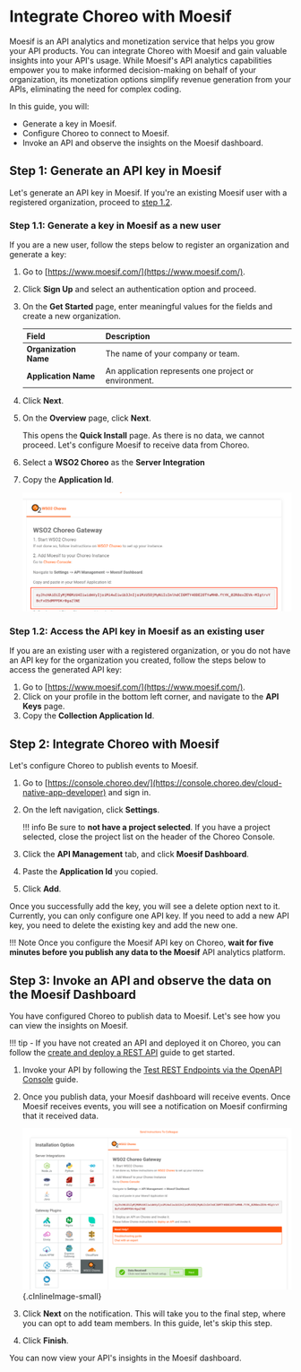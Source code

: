 # Integrate Choreo with Moesif

Moesif is an API analytics and monetization service that helps you grow your API products. You can integrate Choreo with Moesif and gain valuable insights into your API's usage.  While Moesif's API analytics capabilities empower you to make informed decision-making on behalf of your organization, its monetization options simplify revenue generation from your APIs, eliminating the need for complex coding. 

In this guide, you will:

- Generate a key in Moesif.
- Configure Choreo to connect to Moesif.
- Invoke an API and observe the insights on the Moesif dashboard. 

## Step 1: Generate an API key in Moesif

Let's generate an API key in Moesif. 
If you're an existing Moesif user with a registered organization, proceed to [step 1.2](#step-12-access-the-api-key-in-moesif-as-an-existing-user).

### Step 1.1: Generate a key in Moesif as a new user 

If you are a new user, follow the steps below to register an organization and generate a key:

1. Go to [https://www.moesif.com/](https://www.moesif.com/).
2. Click **Sign Up** and select an authentication option and proceed. 
3. On the **Get Started** page, enter meaningful values for the fields and create a new organization. 

    | Field                 |  Description                                            |
    |-----------------------|---------------------------------------------------------|
    | **Organization Name** |  The name of your company or team.                      |
    | **Application Name**  | An application represents one project or environment.   |

 4. Click **Next**.
 5. On the **Overview** page, click **Next**.

     This opens the **Quick Install** page. As there is no data, we cannot proceed. Let's configure Moesif to receive data from Choreo. 

 6. Select a **WSO2 Choreo** as the **Server Integration**
 7. Copy the **Application Id**. 
    
     ![First Time user API Key](../assets/img/monitoring-and-insights/first_time_key_moesif.png)
     

### Step 1.2: Access the API key in Moesif as an existing user

If you are an existing user with a registered organization, or you do not have an API key for the organization you created,  follow the steps below to access the generated API key:

1. Go to [https://www.moesif.com/](https://www.moesif.com/).
2. Click on your profile in the bottom left corner, and navigate to the **API Keys** page.
3. Copy the **Collection Application Id**.


## Step 2: Integrate Choreo with Moesif

Let's configure Choreo to publish events to Moesif.

1. Go to [https://console.choreo.dev/](https://console.choreo.dev/cloud-native-app-developer) and sign in.
2. On the left navigation, click **Settings**. 

    !!! info
        Be sure to **not have a project selected**. If you have a project selected, close the project list on the header of the Choreo Console.

3. Click the **API Management** tab, and click **Moesif Dashboard**.
4. Paste the **Application Id** you copied. 
5. Click **Add**.

Once you successfully add the key, you will see a delete option next to it. Currently, you can only configure one API key. If you need to add a new API key, you need to delete the existing key and add the new one. 

!!! Note
    Once you configure the Moesif API key on Choreo, **wait for five minutes before you publish any data to the Moesif** API analytics platform. 


## Step 3: Invoke an API and observe the data on the Moesif Dashboard 

You have configured Choreo to publish data to Moesif. Let's see how you can view the insights on Moesif.

!!! tip
    - If you have not created an API and deployed it on Choreo, you can follow the [create and deploy a REST API](https://wso2.com/choreo/docs/develop-components/develop-services/develop-a-rest-api/) guide to get started.

1. Invoke your API by following the [Test REST Endpoints via the OpenAPI Console](https://wso2.com/choreo/docs/testing/test-rest-endpoints-via-the-openapi-console/) guide. 

2. Once you publish data, your Moesif dashboard will receive events. Once Moesif receives events, you will see a notification on Moesif confirming that it received data. 

    ![Data Recieved Moesif Notification](../assets/img/monitoring-and-insights/data_recieved_moesif_notification.png){.cInlineImage-small}

3. Click **Next** on the notification. This will take you to the final step, where you can opt to add team members. In this guide, let's skip this step. 
4. Click **Finish**.

You can now view your API's insights in the Moesif dashboard. 
